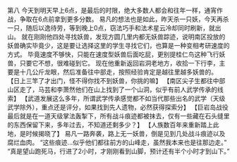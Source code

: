 第八
	今天到明天早上6点，是最后的时限，绝大多数人都会和往年一样，通宵作战，争取在6点前拿到更多分数。
	易凡的想法也是如此，昨天杀一只妖，今天再杀一只，随后以逸待劳，等到晚上0点，窃法巧手和法术星云冷却同时刷新，就出山。
	就在刚刚他四处寻找妖兽，发现方圆几里内都无妖兽踪迹，说明南区投放的妖兽确实毕竟少，这是要让选择这里的学生寻找它们，也算是一种变相考研速度的方式。
	毕竟速度不够快，只能在速度型妖兽后面吃屁，更别提桂仁鸟这种飞行妖兽，只要它不想，很难碰到它。
	现在他重新返回岩洞老地方，收拾一下行李，主要是十几公斤龙眼，然后准备往中部走，按照经验肯定是越往里越多妖兽的。
	【日上三竿了才出门，怪不得你找不到妖兽，你挑的嘛】
	【南区尖子生都往中部山区走了，马芸和李萧然他们在山上找到了一个山洞，似乎有前人武学传承的线索】
	【武道发展这么多年，所谓武学传承感觉都不如当代那些出名的武学（天级武学除外），重点还是评分，如果找到先人遗物，必然获得探索分】
	【巨岩岛战役最后就是在一道天级掌法轰掣下，所有战斗痕迹都被抹去，仅有一些藏在石头缝里的东西保留下来，多年过去，不知道还剩多少？】
	【人族数百年来重新踏上此地，是时候揭晓了】
	易凡一路奔袭，路上无一妖兽，倒是见到几处战斗痕迹以及腐烂血肉。
	“这些痕迹...似乎他们都往前方的山峰走，虽然我本来也是往那边走。”
	“真是望山跑死马，行进了2小时，才刚刚看到山脚，预计还有半个小时才到山下。”
	
	
	
	
	
	